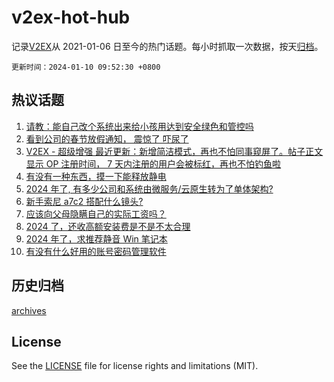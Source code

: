 # v2ex-hot-hub

 记录[V2EX](https://www.v2ex.com/)从 2021-01-06 日至今的热门话题。每小时抓取一次数据，按天[归档](archives)。

`更新时间：2024-01-10 09:52:30 +0800`

## 热议话题

1. [请教：能自己改个系统出来给小孩用达到安全绿色和管控吗](https://www.v2ex.com/t/1007116)
1. [看到公司的春节放假通知， 震惊了 吓尿了](https://www.v2ex.com/t/1007140)
1. [V2EX - 超级增强 最近更新：新增简洁模式，再也不怕同事窥屏了。帖子正文显示 OP 注册时间， 7 天内注册的用户会被标红，再也不怕钓鱼啦](https://www.v2ex.com/t/1007051)
1. [有没有一种东西，摸一下能释放静电](https://www.v2ex.com/t/1007238)
1. [2024 年了, 有多少公司和系统由微服务/云原生转为了单体架构?](https://www.v2ex.com/t/1007047)
1. [新手索尼 a7c2 搭配什么镜头?](https://www.v2ex.com/t/1007058)
1. [应该向父母隐瞒自己的实际工资吗？](https://www.v2ex.com/t/1007115)
1. [2024 了，还收高额安装费是不是不太合理](https://www.v2ex.com/t/1007095)
1. [2024 年了，求推荐静音 Win 笔记本](https://www.v2ex.com/t/1007162)
1. [有没有什么好用的账号密码管理软件](https://www.v2ex.com/t/1007133)

## 历史归档

[archives](archives)

## License

See the [LICENSE](LICENSE) file for license rights and limitations (MIT).
